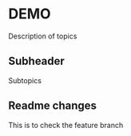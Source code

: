 # DEMO

Description of topics

## Subheader

Subtopics

## Readme changes

This is to check the feature branch
